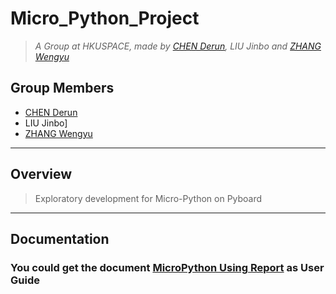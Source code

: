 # Micro_Python_Project


> *A Group at HKUSPACE, made by [CHEN Derun](https://github.com/ShanpooO), LIU Jinbo and [ZHANG Wengyu](https://github.com/zhangwengyu999)*

## Group Members
- [CHEN Derun](https://github.com/ShanpooO)
- LIU Jinbo]   
- [ZHANG Wengyu](https://github.com/zhangwengyu999)

---

## Overview

> Exploratory development for Micro-Python on Pyboard

---

## Documentation

### You could get the document [MicroPython Using Report](https://github.com/ShanpooO/Micro_Python/blob/main/MicroPython%20Using%20Report.docx) as User Guide

